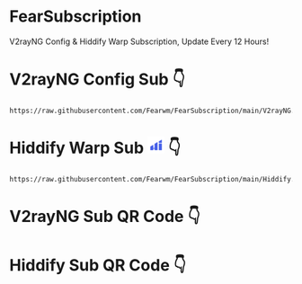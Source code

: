 # FearSubscription
V2rayNG Config & Hiddify Warp Subscription, Update Every 12 Hours!

# V2rayNG Config Sub 👇
```
https://raw.githubusercontent.com/Fearwm/FearSubscription/main/V2rayNG.json
```

# Hiddify Warp Sub <img src="assets/hiddify.png" alt="Hiddify" width="30"/> 👇
```
https://raw.githubusercontent.com/Fearwm/FearSubscription/main/Hiddify.json
```

# V2rayNG Sub QR Code 👇


# Hiddify Sub QR Code 👇

